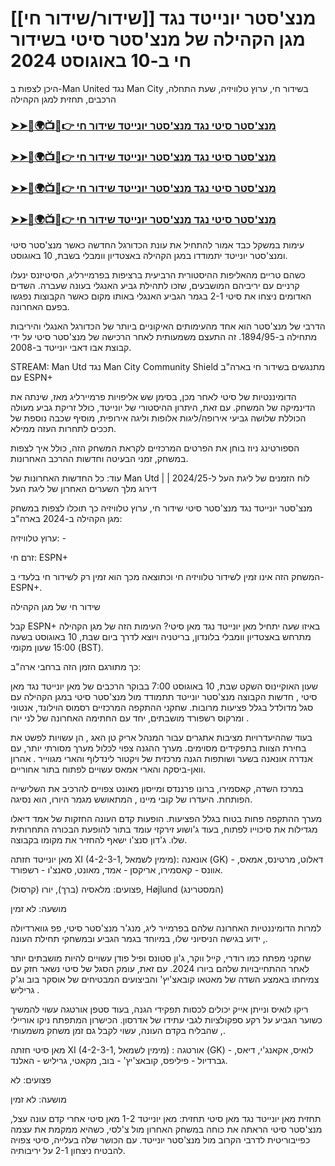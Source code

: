 #  [[שידור/שידור חי]] מנצ'סטר יונייטד נגד מגן הקהילה של מנצ'סטר סיטי בשידור חי ב-10 באוגוסט 2024

היכן לצפות ב-Man United נגד Man City בשידור חי, ערוץ טלוויזיה, שעת התחלה, הרכבים, תחזית למגן הקהילה

<h3><a href="https://cutt.ly/Xecc2d59">➤➤🔴🌍📺📱👉 מנצ'סטר סיטי נגד מנצ'סטר יונייטד שידור חי</a></h3>

<h3><a href="https://cutt.ly/Xecc2d59">➤➤🔴🌍📺📱👉 מנצ'סטר סיטי נגד מנצ'סטר יונייטד שידור חי</a></h3>

<h3><a href="https://cutt.ly/Xecc2d59">➤➤🔴🌍📺📱👉 מנצ'סטר סיטי נגד מנצ'סטר יונייטד שידור חי</a></h3>

<h3><a href="https://cutt.ly/Xecc2d59">➤➤🔴🌍📺📱👉 מנצ'סטר סיטי נגד מנצ'סטר יונייטד שידור חי</a></h3>

עימות במשקל כבד אמור להתחיל את עונת הכדורגל החדשה כאשר מנצ'סטר סיטי ומנצ'סטר יונייטד יתמודדו במגן הקהילה באצטדיון וומבלי בשבת, 10 באוגוסט.

כשהם טריים מהאליפות ההיסטורית הרביעית ברציפות בפרמיירליג, הסיטיזנס ינעלו קרניים עם יריביהם המושבעים, שזכו לתהילת גביע האנגלי בעונה שעברה. השדים האדומים ניצחו את סיטי 2-1 בגמר הגביע האנגלי באותו מקום כאשר הקבוצות נפגשו בפעם האחרונה.

הדרבי של מנצ'סטר הוא אחד מהעימותים האיקוניים ביותר של הכדורגל האנגלי והיריבות מתחילה ב-1894/95. זה התעצם משמעותית לאחר הרכישה של מנצ'סטר סיטי על ידי קבוצת אבו דאבי יונייטד ב-2008. 

STREAM: Man Utd נגד Man City Community Shield מתנגשים בשידור חי בארה"ב עם ESPN+

הדומיננטיות של סיטי לאחר מכן, בסימן שש אליפויות פרמיירליג מאז, שינתה את הדינמיקה של המשחק. עם זאת, היתרון ההיסטורי של יונייטד, כולל זריקת גביע מעולה הכוללת שלושה גביעי אירופה/ליגות אלופות וליגה אירופית, מוסיף שכבה נוספת של תככים לתחרות העזה ממילא. 

הספורטינג ניוז בוחן את הפרטים המרכזיים לקראת המשחק הזה, כולל איך לצפות במשחק, זמני הבעיטה וחדשות ההרכב האחרונות.

עוד:  כל החדשות האחרונות של Man Utd  |  לוח הזמנים של ליגת העל ל-2024/25  |  דירוג מלך השערים האחרון של ליגת העל

מנצ'סטר יונייטד נגד מנצ'סטר סיטי שידור חי, ערוץ טלוויזיה
כך תוכלו לצפות במשחק מגן הקהילה ב-2024 בארה"ב: 

ערוץ טלוויזיה:  - 

זרם חי: ESPN+ 

המשחק הזה אינו זמין לשידור טלוויזיה חי וכתוצאה מכך הוא זמין רק לשידור חי בלעדי ב-ESPN+. 

שידור חי של מגן הקהילה

קבל ESPN+
באיזו שעה יתחיל מאן יונייטד נגד מאן סיטי? 
העימות הזה של מגן הקהילה מתרחש באצטדיון וומבלי בלונדון, בריטניה ויוצא לדרך ביום שבת, 10 באוגוסט בשעה 15:00 שעון מקומי (BST).

כך מתורגם הזמן הזה ברחבי ארה"ב:

שעון האוקיינוס ​​השקט	שבת, 10 באוגוסט	7:00 בבוקר
הרכבים של מאן יונייטד נגד מאן סיטי , חדשות הקבוצה
מנצ'סטר יונייטד תתמודד מול מנצ'סטר סיטי במגן הקהילה עם סגל מדולדל בגלל פציעות מרובות. שחקני ההתקפה המרכזיים רסמוס הוילונד, אנטוני ומרקוס רשפורד מושבתים, יחד עם החתימה האחרונה של לני יורו . 

בעוד שההיעדרויות מציבות אתגרים עבור המנהל אריק טן האג , הן עשויות לפשט את בחירת הצוות בתפקידים מסוימים. מערך ההגנה צפוי לכלול מערך מסורתי יותר, עם אנדרה אונאנה בשער ושותפות הגנה מרכזית של ויקטור לינדלוף והארי מגווייר . אהרון וואן-ביסקה והארי אמאס עשויים לפתוח בתור אחוריים.

במרכז השדה, קאסמירו, ברונו פרננדס ומייסון מאונט צפויים להרכיב את השלישייה הפותחת. היעדרו של קובי מיינו , המתאושש מגמר היורו, הוא נסיגה. 

מערך ההתקפה פחות בטוח בגלל הפציעות. הופעות קדם העונה החזקות של אמד דיאלו מגדילות את סיכוייו לפתוח, בעוד ג'ושוע זירקזי עומד בתור להופעת הבכורה התחרותית שלו. ג'דון סנצ'ו ישאף להחזיר את מקומו בקבוצה.

מאן יונייטד חזתה XI (4-2-3-1, מימין לשמאל): אונאנה (GK) - דאלוט, מרטינס, אמאס, אוונס - קאסמירו, אריקסן - אמד, מאונט, סאנצ'ו - רשפורד.

פצועים:  מלאסיה (ברך), יורו (קרסול), Højlund (המסטרינג)

מושעה:  לא זמין

למרות הדומיננטיות האחרונה שלהם בפרמייר ליג, מנג'ר מנצ'סטר סיטי, פפ גווארדיולה , ידוע בגישה הניסיוני שלו, במיוחד בגמר הגביע ובמשחקי תחילת העונה.

שחקני מפתח כמו רודרי, קייל ווקר, ג'ון סטונס ופיל פודן עשויים להיות מושבתים יותר לאחר ההתחייבויות שלהם ביורו 2024. עם זאת, עומק הסגל של סיטי נשאר חזק עם צמיחתו באמצע השדה של מאטאו קובאצ'יץ' והביצועים המבטיחים של אוסקר בוב וג'ק גריליש .

ריקו לואיס ונייתן אייק יכולים לכסות תפקידי הגנה, בעוד סטפן אורטגה עשוי להמשיך כשוער הגביע על רקע ספקולציות לגבי עתידו של אדרסון. הכישרון המתפתח ניקו אוריילי , שהבליח בקדם העונה, עשוי לקבל גם זמן משחק משמעותי.

מאן סיטי חזתה XI (4-2-3-1, מימין לשמאל) : אורטגה (GK) - לואיס, אקאנג'י, דיאס, גברדיול - פיליפס, קובאצ'יץ' - בוב, מקאטי, גריליש - האלנד.

פצועים:  לא

מושעה: לא זמין

תחזית מאן יונייטד נגד מאן סיטי
תחזית: מאן יונייטד 1-2 מאן סיטי
אחרי קדם עונה עצל, מנצ'סטר סיטי הראתה את כוחה במשחק האחרון מול צ'לסי, כשהיא ממקמת את עצמה כפייבוריטית לדרבי הקרוב מול מנצ'סטר יונייטד. עם הכושר שלה בעלייה, סיטי צפויה להבטיח ניצחון 2-1 על יריבותיה.
